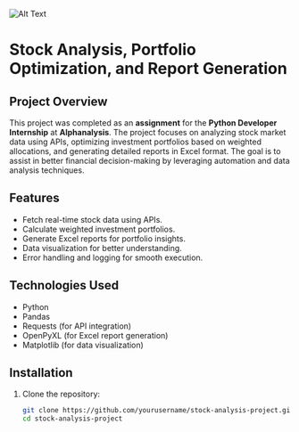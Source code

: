 ![Alt Text](Calculations.jpg)

# Stock Analysis, Portfolio Optimization, and Report Generation

## Project Overview
This project was completed as an **assignment** for the **Python Developer Internship** at **Alphanalysis**. The project focuses on analyzing stock market data using APIs, optimizing investment portfolios based on weighted allocations, and generating detailed reports in Excel format. The goal is to assist in better financial decision-making by leveraging automation and data analysis techniques.

## Features
- Fetch real-time stock data using APIs.
- Calculate weighted investment portfolios.
- Generate Excel reports for portfolio insights.
- Data visualization for better understanding.
- Error handling and logging for smooth execution.

## Technologies Used
- Python  
- Pandas  
- Requests (for API integration)  
- OpenPyXL (for Excel report generation)  
- Matplotlib (for data visualization)

## Installation

1. Clone the repository:
   ```bash
   git clone https://github.com/yourusername/stock-analysis-project.git
   cd stock-analysis-project

